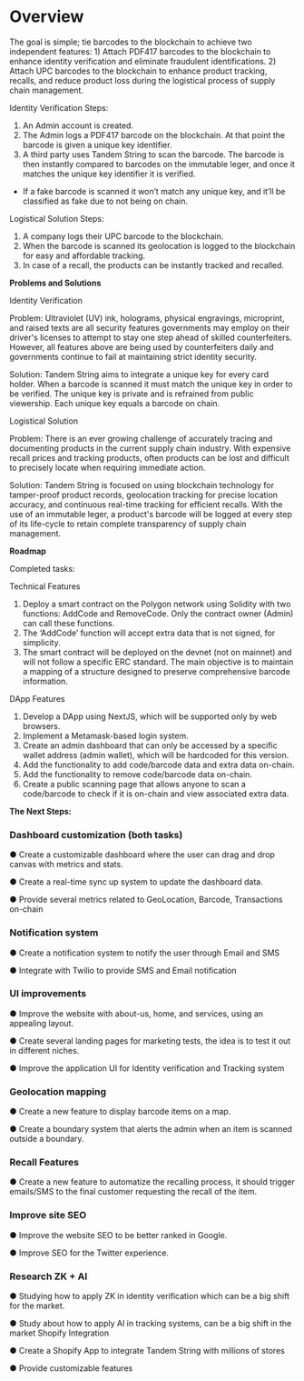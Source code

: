 # Overview


The goal is simple; tie barcodes to the blockchain to achieve two independent features: 1) Attach PDF417 barcodes to the blockchain to enhance identity verification and eliminate fraudulent identifications. 2) Attach UPC barcodes to the blockchain to enhance product tracking, recalls, and reduce product loss during the logistical process of supply chain management.

Identity Verification Steps:
1. An Admin account is created.
2. The Admin logs a PDF417 barcode on the blockchain. At that point the barcode is given
a unique key identifier.
3. A third party uses Tandem String to scan the barcode. The barcode is then instantly
compared to barcodes on the immutable leger, and once it matches the unique key identifier it is verified.
- If a fake barcode is scanned it won’t match any unique key, and it’ll be classified as fake due to not being on chain.


Logistical Solution Steps:
1. A company logs their UPC barcode to the blockchain.
2. When the barcode is scanned its geolocation is logged to the blockchain for easy and
affordable tracking.
3. In case of a recall, the products can be instantly tracked and recalled.



**Problems and Solutions**

Identity Verification

Problem: Ultraviolet (UV) ink, holograms, physical engravings, microprint, and raised texts are all security features governments may employ on their driver's licenses to attempt to stay one step ahead of skilled counterfeiters. However, all features above are being used by counterfeiters daily and governments continue to fail at maintaining strict identity security.

Solution: Tandem String aims to integrate a unique key for every card holder. When a barcode is scanned it must match the unique key in order to be verified. The unique key is private and is refrained from public viewership. Each unique key equals a barcode on chain.

Logistical Solution

Problem: There is an ever growing challenge of accurately tracing and documenting products in the current supply chain industry. With expensive recall prices and tracking products, often products can be lost and difficult to precisely locate when requiring immediate action.

Solution: Tandem String is focused on using blockchain technology for tamper-proof product records, geolocation tracking for precise location accuracy, and continuous real-time tracking for efficient recalls. With the use of an immutable leger, a product's barcode will be logged at every step of its life-cycle to retain complete transparency of supply chain management.



**Roadmap**

Completed tasks:

Technical Features
1. Deploy a smart contract on the Polygon network using Solidity with two functions: AddCode and RemoveCode. Only the contract owner (Admin) can call these functions.
2. The ‘AddCode’ function will accept extra data that is not signed, for simplicity.
3. The smart contract will be deployed on the devnet (not on mainnet) and will not follow a
specific ERC standard. The main objective is to maintain a mapping of a structure designed to preserve comprehensive barcode information.

DApp Features
1. Develop a DApp using NextJS, which will be supported only by web browsers.
2. Implement a Metamask-based login system.
3. Create an admin dashboard that can only be accessed by a specific wallet address (admin
wallet), which will be hardcoded for this version.
4. Add the functionality to add code/barcode data and extra data on-chain.
5. Add the functionality to remove code/barcode data on-chain.
6. Create a public scanning page that allows anyone to scan a code/barcode to check if it is
on-chain and view associated extra data.

**The Next Steps:**

### Dashboard customization (both tasks)

● Create a customizable dashboard where the user can drag and drop canvas with metrics and stats.

● Create a real-time sync up system to update the dashboard data.

● Provide several metrics related to GeoLocation, Barcode, Transactions on-chain


### Notification system

● Create a notification system to notify the user through Email and SMS

● Integrate with Twilio to provide SMS and Email notification


### UI improvements  

● Improve the website with about-us, home, and services, using an appealing layout.

● Create several landing pages for marketing tests, the idea is to test it out in different
niches.

● Improve the application UI for Identity verification and Tracking system


### Geolocation mapping

● Create a new feature to display barcode items on a map.

● Create a boundary system that alerts the admin when an item is scanned outside a
boundary.

### Recall Features

● Create a new feature to automatize the recalling process, it should trigger emails/SMS to the final customer requesting the recall of the item.


### Improve site SEO

● Improve the website SEO to be better ranked in Google.

● Improve SEO for the Twitter experience.


### Research ZK + AI

● Studying how to apply ZK in identity verification which can be a big shift for the market.

● Study about how to apply AI in tracking systems, can be a big shift in the market Shopify Integration

● Create a Shopify App to integrate Tandem String with millions of stores

● Provide customizable features
